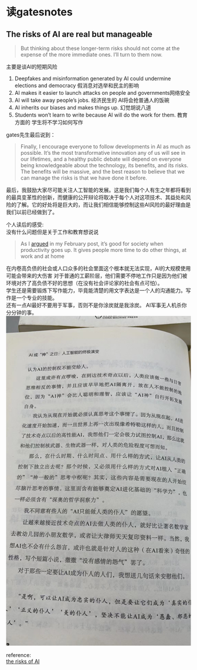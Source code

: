﻿# 读gatesnotes
## The risks of AI are real but manageable

> But thinking about these longer-term risks should not come at the expense of the more immediate ones. I’ll turn to them now.  

主要是谈AI的短期风险  
1. Deepfakes and misinformation generated by AI could undermine elections and democracy 假消息对选举和民主的影响
2. AI makes it easier to launch attacks on people and governments网络安全
3. AI will take away people’s jobs. 经济民生的 AI将会抢普通人的饭碗
4. AI inherits our biases and makes things up. 幻觉胡说八道
5. Students won’t learn to write because AI will do the work for them. 教育方面的 学生将不学习如何写作

gates先生最后说到：
> Finally, I encourage everyone to follow developments in AI as much as possible. It’s the most transformative innovation any of us will see in our lifetimes, and a healthy public debate will depend on everyone being knowledgeable about the technology, its benefits, and its risks. The benefits will be massive, and the best reason to believe that we can manage the risks is that we have done it before.

最后，我鼓励大家尽可能关注人工智能的发展。这是我们每个人有生之年都将看到的最具变革性的创新，而健康的公开辩论将取决于每个人对这项技术、其益处和风险的了解。它的好处将是巨大的，而让我们相信能够控制这些AI风险的最好理由是我们以前已经做到了。

个人读后的感受:  
没有什么问题但是关于工作和教育想说说  

> As I [argued](https://www.gatesnotes.com/The-Age-of-AI-Has-Begun#ALChapter3) in my February post, it’s good for society when productivity goes up. It gives people more time to do other things, at work and at home

在内卷高负债的社会或人口众多的社会里面这个根本就无法实现，AI的大规模使用可能会带来的大伤害 对于普通的工薪阶层，他们需要不停地工作只是因为他们被环境对齐了高负债不好的思想（在没有社会评论家的社会有点可怕）。    
学生还是需要锻炼下写作能力，毕竟能清楚的用文字表达是一个人的沟通能力。写作是一个专业的技能。  
还有一点AI最好不要用于军事，否则不是你涂炭就是我涂炭。 AI军事无人机杀你分分钟的事。   
![AI IS GOD](20230723065220.jpg)




reference:  
[the risks of AI](https://www.gatesnotes.com/The-risks-of-AI-are-real-but-manageable)
